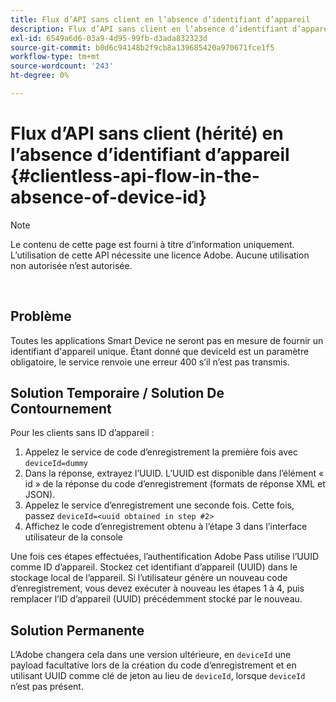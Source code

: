 ```yaml
---
title: Flux d’API sans client en l’absence d’identifiant d’appareil
description: Flux d’API sans client en l’absence d’identifiant d’appareil
exl-id: 6549a6d6-03a9-4d95-99fb-d3ada832323d
source-git-commit: b0d6c94148b2f9cb8a139685420a970671fce1f5
workflow-type: tm+mt
source-wordcount: '243'
ht-degree: 0%

---
```


# Flux d’API sans client (hérité) en l’absence d’identifiant d’appareil {#clientless-api-flow-in-the-absence-of-device-id}

>[!NOTE]
>
>Le contenu de cette page est fourni à titre d’information uniquement. L’utilisation de cette API nécessite une licence Adobe. Aucune utilisation non autorisée n’est autorisée.

</br>


## Problème

Toutes les applications Smart Device ne seront pas en mesure de fournir un identifiant d&#39;appareil unique.  Étant donné que deviceId est un paramètre obligatoire, le service renvoie une erreur 400 s’il n’est pas transmis.


## Solution Temporaire / Solution De Contournement

Pour les clients sans ID d’appareil :

1. Appelez le service de code d’enregistrement la première fois avec `deviceId=dummy`
1. Dans la réponse, extrayez l’UUID. L’UUID est disponible dans l’élément « id » de la réponse du code d’enregistrement (formats de réponse XML et JSON).
1. Appelez le service d’enregistrement une seconde fois. Cette fois, passez `deviceId=<uuid obtained in step #2>`
1. Affichez le code d’enregistrement obtenu à l’étape 3 dans l’interface utilisateur de la console


Une fois ces étapes effectuées, l’authentification Adobe Pass utilise l’UUID comme ID d’appareil. Stockez cet identifiant d’appareil (UUID) dans le stockage local de l’appareil. Si l’utilisateur génère un nouveau code d’enregistrement, vous devez exécuter à nouveau les étapes 1 à 4, puis remplacer l’ID d’appareil (UUID) précédemment stocké par le nouveau.



## Solution Permanente

L’Adobe changera cela dans une version ultérieure, en `deviceId` une payload facultative lors de la création du code d’enregistrement et en utilisant UUID comme clé de jeton au lieu de `deviceId`, lorsque `deviceId` n’est pas présent.

<!--
## Related Information

- [Clientless API Reference](/help/authentication/rest-api-reference.md)
-->
